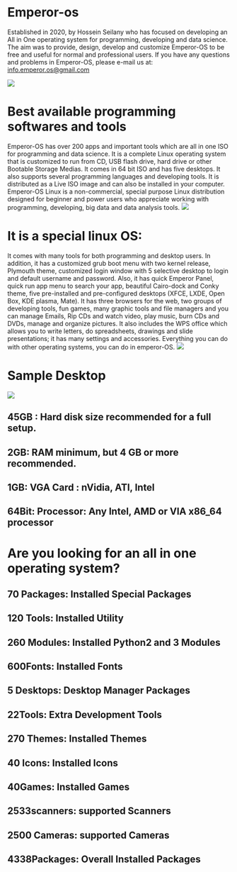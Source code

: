 # Emperor-os

Established in 2020, by Hossein Seilany who has focused on developing an All in One operating system for programming, developing and data science. The aim was to provide, design, develop and customize Emperor-OS to be free and useful for normal and professional users. If you have any questions and problems in Emperor-OS, please e-mail us at:
info.emperor.os@gmail.com

<img src="https://github.com/hosseinseilani/emperor-os/blob/master/screenshots/11.jpg">

# Best available programming softwares and tools

Emperor-OS has over 200 apps and important tools which are all in one ISO for programming and data science. It is a complete Linux operating system that is customized to run from CD, USB flash drive, hard drive or other Bootable Storage Medias. It comes in 64 bit ISO and has five desktops. It also supports several programming languages and developing tools. It is distributed as a Live ISO image and can also be installed in your computer. Emperor-OS Linux is a non-commercial, special purpose Linux distribution designed for beginner and power users who appreciate working with programming, developing, big data and data analysis tools.
<img src="https://github.com/hosseinseilani/emperor-os/blob/master/screenshots/tools.png">

# It is a special linux OS:

It comes with many tools for both programming and desktop users. In addition, it has a customized grub boot menu with two kernel release, Plymouth theme, customized login window with 5 selective desktop to login and default username and password. Also, it has quick Emperor Panel, quick run app menu to search your app, beautiful Cairo-dock and Conky theme, five pre-installed and pre-configured desktops (XFCE, LXDE, Open Box, KDE plasma, Mate). It has three browsers for the web, two groups of developing tools, fun games, many graphic tools and file managers and you can manage Emails, Rip CDs and watch video, play music, burn CDs and DVDs, manage and organize pictures. It also includes the WPS office which allows you to write letters, do spreadsheets, drawings and slide presentations; it has many settings and accessories. Everything you can do with other operating systems, you can do in emperor-OS.
<img src="https://github.com/hosseinseilani/emperor-os/blob/master/screenshots/login%20window.PNG">

# Sample Desktop
 
<img src="https://github.com/hosseinseilani/emperor-os/blob/master/screenshots/xfce%20desktop.PNG">
 
## 45GB : Hard disk size recommended for a full setup. 
## 2GB: RAM minimum, but 4 GB or more recommended.
## 1GB: VGA Card : nVidia, ATI, Intel
## 64Bit: Processor: Any Intel, AMD or VIA x86_64 processor

# Are you looking for an all in one operating system?
## 70 Packages: Installed Special Packages 
## 120 Tools: Installed Utility 
## 260 Modules: Installed Python2 and 3 Modules 
## 600Fonts: Installed Fonts
## 5 Desktops: Desktop Manager Packages 
## 22Tools: Extra Development Tools 
## 270 Themes: Installed Themes 
## 40 Icons: Installed Icons
## 40Games: Installed Games
## 2533scanners: supported Scanners
## 2500 Cameras: supported Cameras
## 4338Packages: Overall Installed Packages 
